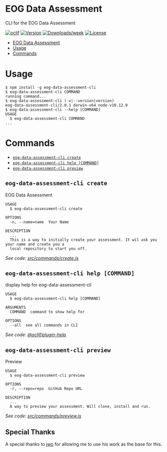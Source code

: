 # EOG Data Assessment

CLI for the EOG Data Assessment

[![oclif](https://img.shields.io/badge/cli-oclif-brightgreen.svg)](https://oclif.io)
[![Version](https://img.shields.io/npm/v/eog-data-assessment-cli.svg)](https://npmjs.org/package/eog-data-assessment-cli)
[![Downloads/week](https://img.shields.io/npm/dw/eog-data-assessment-cli.svg)](https://npmjs.org/package/eog-data-assessment-cli)
[![License](https://img.shields.io/npm/l/eog-data-assessment-cli.svg)](https://github.com/jh108/github-eog-data-assessment-cli/blob/master/package.json)

<!-- toc -->

- [EOG Data Assessment](#eog-data-assessment-assessment)
- [Usage](#usage)
- [Commands](#commands)
<!-- tocstop -->

# Usage

<!-- usage -->

```sh-session
$ npm install -g eog-data-assessment-cli
$ eog-data-assessment-cli COMMAND
running command...
$ eog-data-assessment-cli (-v|--version|version)
eog-data-assessment-cli/2.0.1 darwin-x64 node-v10.12.0
$ eog-data-assessment-cli --help [COMMAND]
USAGE
  $ eog-data-assessment-cli COMMAND
...
```

<!-- usagestop -->

# Commands

<!-- commands -->

- [`eog-data-assessment-cli create`](#eog-data-assessment-cli-create)
- [`eog-data-assessment-cli help [COMMAND]`](#eog-data-assessment-cli-help-command)
- [`eog-data-assessment-cli preview`](#eog-data-assessment-cli-preview)

## `eog-data-assessment-cli create`

EOG Data Assessment

```
USAGE
  $ eog-data-assessment-cli create

OPTIONS
  -n, --name=name  Your Name

DESCRIPTION
  ...
  This is a way to initially create your assessment. It wil ask you your name and create you a
  local repository to start you off.
```

_See code: [src/commands/create.js](https://github.com/jh108/eog-data-assessment-cli/blob/master/src/commands/create.js)_

## `eog-data-assessment-cli help [COMMAND]`

display help for eog-data-assessment-cli

```
USAGE
  $ eog-data-assessment-cli help [COMMAND]

ARGUMENTS
  COMMAND  command to show help for

OPTIONS
  --all  see all commands in CLI
```

_See code: [@oclif/plugin-help](https://github.com/oclif/plugin-help/blob/master/src/commands/help.ts)_

## `eog-data-assessment-cli preview`

Preview

```
USAGE
  $ eog-data-assessment-cli preview

OPTIONS
  -r, --repo=repo  GitHub Repo URL

DESCRIPTION
  ...
  A way to preview your assessment. Will clone, install and run.
```

_See code: [src/commands/preview.js](https://github.com/jh108/eog-data-assessment-cli/blob/master/src/commands/preview.js)_

<!-- commandsstop -->

## Special Thanks

A special thanks to [jwo](https://github.com/jwo) for allowing me to use his work as the base for this.
